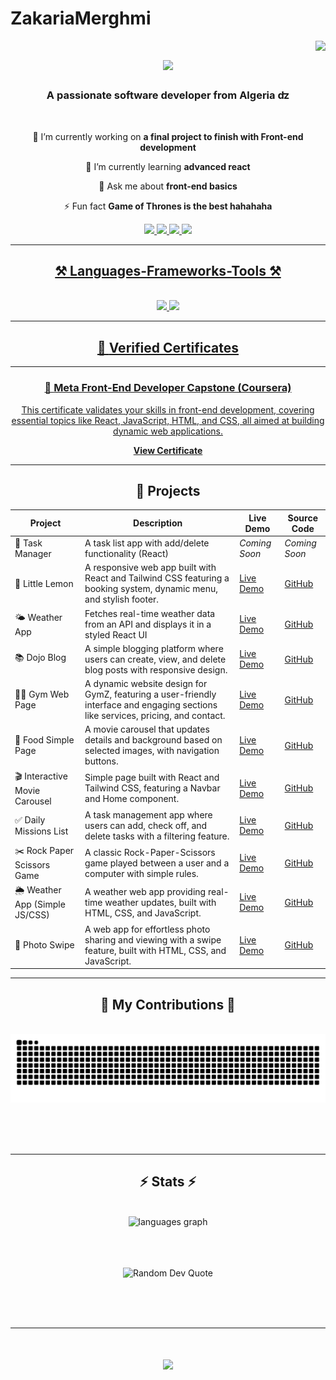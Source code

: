 ﻿# ZakariaMerghmi

<img align="right" src="https://visitor-badge.laobi.icu/badge?page_id=ZakariaMerghmi.README.md" />
<h1 align="center">
    <img src="https://readme-typing-svg.herokuapp.com/?font=Righteous&size=35&center=true&vCenter=true&width=500&height=70&duration=4000&lines=Hi+There!+👋;+I'm+Zakaria+Merghmi!;" />
</h1>
<h3 align="center">A passionate software developer from Algeria ʣ </h3>
<br/>

<div align="center">
 
 🔭 I’m currently working on **a final project to finish with Front-end development**
 
 🌱 I’m currently learning **advanced react**

💬 Ask me about **front-end basics**

⚡ Fun fact **Game of Thrones is the best hahahaha**
<div align="center"> 
  <a href="mailto:zakariaprogrammieren@gmail.com">
    <img src="https://img.shields.io/badge/Gmail-333333?style=for-the-badge&logo=gmail&logoColor=red" />
  </a>
  <a href="https://linkedin.com/in/zakaria-merghmi-77877a312" target="_self">
       <img src="https://img.shields.io/badge/LinkedIn-0077B5?style=for-the-badge&logo=linkedin&logoColor=white" target="_blank" />
  </a>
    <a href="https://www.instagram.com/dev_with__zakaria?utm_source=ig_web_button_share_sheet&igsh=ZDNlZDc0MzIxNw==" target="_blank">
        <img src="https://img.shields.io/badge/Instagram-E4405F?style=for-the-badge&logo=instagram&logoColor=white">
    </a>
    <a href="https://www.tiktok.com/@dev_with__zakaria?is_from_webapp=1&sender_device=pc">
       <img src="https://img.shields.io/badge/TikTok-%23000000.svg?style=for-the-badge&logo=TikTok&logoColor=white")
    </a>
</div>
<hr/>
 
<h2 align="center">⚒️ Languages-Frameworks-Tools ⚒️</h2>
<br/>
<div align="center">
    <img src="https://skillicons.dev/icons?i=html,css,tailwind,react,vscode,github,figma" />
    <img src="https://skillicons.dev/icons?i=javascript,c" /><br>
</div>
<hr/>

## 🏅 **Verified Certificates**

---

### 📜 **Meta Front-End Developer Capstone (Coursera)**

This certificate validates your skills in front-end development, covering essential topics like React, JavaScript, HTML, and CSS, all aimed at building dynamic web applications.

[**View Certificate**](https://www.coursera.org/account/accomplishments/verify/XUNDKWXF0L20)

---




## 📂 Projects

| Project | Description | Live Demo | Source Code |
|--------|-------------|-----------|-------------|
| 📝 Task Manager | A task list app with add/delete functionality (React) | _Coming Soon_ | _Coming Soon_ |
| 🍋 Little Lemon | 	A responsive web app built with React and Tailwind CSS featuring a booking system, dynamic menu, and stylish footer. |[Live Demo](https://little-lemon-uw42-g4cjq8geh-zakaria-merghmis-projects.vercel.app/) | [GitHub](https://github.com/ZakariaMerghmi/little-lemon) |
| 🌤️ Weather App | Fetches real-time weather data from an API and displays it in a styled React UI | [Live Demo](https://little-lemon-uw42-g4cjq8geh-zakaria-merghmis-projects.vercel.app/) | [GitHub](https://github.com/ZakariaMerghmi/wheather-app-react.git) |
| 📚 Dojo Blog | 	A simple blogging platform where users can create, view, and delete blog posts with responsive design.|[Live Demo](https://little-lemon-uw42-g4cjq8geh-zakaria-merghmis-projects.vercel.app/) | [GitHub](https://github.com/ZakariaMerghmi/Dojo-blog)  |
| 🏋️‍♂️ Gym Web Page | 	A dynamic website design for GymZ, featuring a user-friendly interface and engaging sections like services, pricing, and contact.|[Live Demo](https://little-lemon-uw42-g4cjq8geh-zakaria-merghmis-projects.vercel.app/) | [GitHub](https://github.com/ZakariaMerghmi/gym-web-page)  |
| 🍕 Food Simple Page | A movie carousel that updates details and background based on selected images, with navigation buttons.|[Live Demo](https://little-lemon-uw42-g4cjq8geh-zakaria-merghmis-projects.vercel.app/) | [GitHub](https://github.com/ZakariaMerghmi/food-very-simple-page) |
| 🎬 Interactive Movie Carousel | Simple page built with React and Tailwind CSS, featuring a Navbar and Home component.|[Live Demo](https://little-lemon-uw42-g4cjq8geh-zakaria-merghmis-projects.vercel.app/) | [GitHub](https://github.com/ZakariaMerghmi/Interactive-Movie-Carousel) |
|✅ Daily Missions List |A task management app where users can add, check off, and delete tasks with a filtering feature.|[Live Demo](https://little-lemon-uw42-g4cjq8geh-zakaria-merghmis-projects.vercel.app/) | [GitHub](https://github.com/ZakariaMerghmi/daily-missions-list) |
|✂️ Rock Paper Scissors Game |A classic Rock-Paper-Scissors game played between a user and a computer with simple rules.|[Live Demo](https://little-lemon-uw42-g4cjq8geh-zakaria-merghmis-projects.vercel.app/) | [GitHub](https://github.com/ZakariaMerghmi/rock-paper-scissor-game) |
|🌦️ Weather App (Simple JS/CSS) |A weather web app providing real-time weather updates, built with HTML, CSS, and JavaScript.|[Live Demo](https://little-lemon-uw42-g4cjq8geh-zakaria-merghmis-projects.vercel.app/) | [GitHub](https://github.com/ZakariaMerghmi/wheather-app-simpleJSAndCSS) |
|📸 Photo Swipe |A web app for effortless photo sharing and viewing with a swipe feature, built with HTML, CSS, and JavaScript.|[Live Demo](https://little-lemon-uw42-g4cjq8geh-zakaria-merghmis-projects.vercel.app/) | [GitHub](https://github.com/ZakariaMerghmi/photo-swip) |

<hr/>

<div align="center">
  <h2>🐍 My Contributions 🐍</h2>
  <br>
  <img alt="snake eating my contributions" src="https://raw.githubusercontent.com/ZakariaMerghmi/ZakariaMerghmi/output/github-contribution-grid-snake.svg" />
  
  <br/><br/><br/>
</div>
<hr/>

<h2 align="center">⚡ Stats ⚡</h2>
<br>
<div align=center>
   <img src="https://github-readme-stats.vercel.app/api/top-langs?username=ZakariaMerghmi&locale=en&hide_title=false&layout=compact&card_width=320&langs_count=5&theme=dracula&hide_border=false&order=2"
       height="150" alt="languages graph"  />
   
</div>
  <br/>
  
</div>
<br>
<br>
<p align="center">
  <img src="https://quotes-github-readme.vercel.app/api?type=horizontal&theme=transparent" alt="Random Dev Quote" />
</p>
<br><br><br>
<hr>
<h1 align="center">
    <img src="https://readme-typing-svg.herokuapp.com/?font=Righteous&size=35&center=true&vCenter=true&width=500&height=70&duration=4000&lines=thx+for+visiting!+👋;+come+back+again!;" />
</h1>
